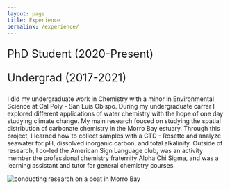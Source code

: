 ```yaml
---
layout: page
title: Experience
permalink: /experience/
---
```


<p style="font-size:25px">PhD Student (2020-Present)</p>



<p style="font-size:25px">Undergrad (2017-2021)</p>

I did my undergraduate work in Chemistry with a minor in Environmental Science at Cal Poly - San Luis Obispo. During my undergraduate carrer I explored different applications of water chemistry with the hope of one day studying climate change. My main research fouced on studying the spatial distribution of carbonate chemistry in the Morro Bay estuary. Through this project, I learned how to collect samples with a CTD - Rosette and analyze seawater for pH, dissolved inorganic carbon, and total alkalinity. Outside of research, I co-led the American Sign Language club, was an activity member the professional chemistry fraternity Alpha Chi Sigma, and was a learning assistant and tutor for general chemistry courses.

![conducting research on a boat in Morro Bay]({{site.baseurl}}/images/boat.png)
